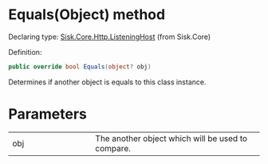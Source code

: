 <!--

Copyrights 2023 Sisk Framework - CypherPotato
Published under MIT license

!!! DO NOT EDIT THIS FILE !!!
This file was generated by a tool in the Sisk package. To edit the information in this documentation,
edit the XML documentation present in the Sisk source code.

-->


# Equals(Object) method

Declaring type: [Sisk.Core.Http.ListeningHost](/spec/Sisk.Core.Http.ListeningHost.md) (from Sisk.Core)


Definition:

```cs
public override bool Equals(object? obj)
```

Determines if another object is equals to this class instance.


# Parameters

<table>
    <tbody>
<tr>
    <td width="33%">obj</td>
    <td>The another object which will be used to compare.</td>
</tr>
    </tbody>
</table>
